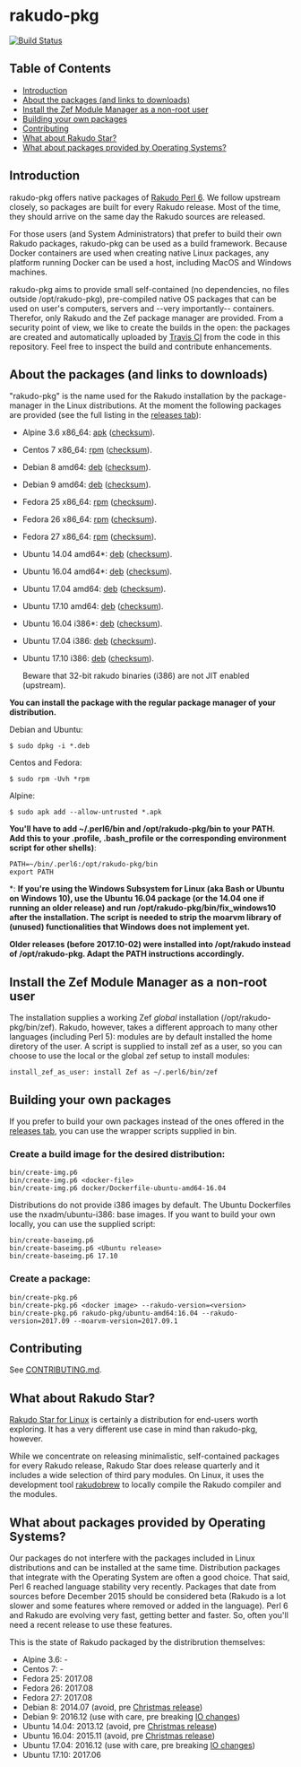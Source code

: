 # rakudo-pkg

[![Build Status](https://travis-ci.org/nxadm/rakudo-pkg.svg?branch=master)](https://travis-ci.org/nxadm/rakudo-pkg)
<br>

## Table of Contents

* [Introduction](#introduction)
* [About the packages (and links to downloads)](#about-the-packages-and-links-to-downloads)
* [Install the Zef Module Manager as a non-root user](#install-the-zef-module-manager-as-a-non-root-user)
* [Building your own packages](#building-your-own-packages)
* [Contributing](#contributing)
* [What about Rakudo Star?](#what-about-rakudo-star)
* [What about packages provided by Operating Systems?](#what-about-packages-provided-by-operating-systems)

## Introduction
rakudo-pkg offers native packages of [Rakudo Perl 6](https://perl6.org/). We
follow upstream closely, so packages are built for every Rakudo release. Most
of the time, they should arrive on the same day the Rakudo sources are released.

For those users (and System Administrators) that prefer to build their own
Rakudo packages, rakudo-pkg can be used as a build framework. Because Docker
containers are used when creating native Linux packages, any platform running
Docker can be used a host, including MacOS and Windows machines.

rakudo-pkg aims to provide small self-contained (no dependencies, no files
outside /opt/rakudo-pkg), pre-compiled native OS packages that can be used on
user's computers, servers and --very importantly-- containers. Therefor, only
Rakudo and the Zef package manager are provided. From a security point of view,
we like to create the builds in the open: the packages are created and
automatically uploaded by [Travis CI](https://travis-ci.org/nxadm/rakudo-pkg)
from the code in this repository. Feel free to inspect the build and contribute
enhancements.

## About the packages (and links to downloads)

"rakudo-pkg" is the name used for the Rakudo installation by the package-manager
in the Linux distributions. At the moment the following packages are provided
(see the full listing in the [releases tab](https://github.com/nxadm/rakudo-pkg/releases)):
- Alpine 3.6 x86_64:
[apk](https://nxadm.github.io/rakudo-pkg/latest-release.html?os=alpine&version=3.6&arch=x86_64)
([checksum](https://nxadm.github.io/rakudo-pkg/latest-release-checksum.html?os=alpine&version=3.6&arch=amd64)).
- Centos 7 x86_64:
[rpm](https://nxadm.github.io/rakudo-pkg/latest-release.html?os=centos&version=7&arch=x86_64)
([checksum](https://nxadm.github.io/rakudo-pkg/latest-release-checksum.html?os=centos&version=7&arch=amd64)).
- Debian 8 amd64:
[deb](https://nxadm.github.io/rakudo-pkg/latest-release.html?os=debian&version=8&arch=amd64)
([checksum](https://nxadm.github.io/rakudo-pkg/latest-release-checksum.html?os=debian&version=8&arch=amd64)).
- Debian 9 amd64:
[deb](https://nxadm.github.io/rakudo-pkg/latest-release.html?os=debian&version=9&arch=amd64)
([checksum](https://nxadm.github.io/rakudo-pkg/latest-release-checksum.html?os=debian&version=9&arch=amd64)).
- Fedora 25 x86_64:
[rpm](https://nxadm.github.io/rakudo-pkg/latest-release.html?os=fedora&version=25&arch=x86_64)
([checksum](https://nxadm.github.io/rakudo-pkg/latest-release-checksum.html?os=fedora&version=25&arch=amd64)).
- Fedora 26 x86_64:
[rpm](https://nxadm.github.io/rakudo-pkg/latest-release.html?os=fedora&version=26&arch=x86_64)
([checksum](https://nxadm.github.io/rakudo-pkg/latest-release-checksum.html?os=fedora&version=26&arch=amd64)).
- Fedora 27 x86_64:
[rpm](https://nxadm.github.io/rakudo-pkg/latest-release.html?os=fedora&version=27&arch=x86_64)
([checksum](https://nxadm.github.io/rakudo-pkg/latest-release-checksum.html?os=fedora&version=27&arch=amd64)).
- Ubuntu 14.04 amd64*:
[deb](https://nxadm.github.io/rakudo-pkg/latest-release.html?os=ubuntu&version=14.04&arch=amd64)
([checksum](https://nxadm.github.io/rakudo-pkg/latest-release-checksum.html?os=ubuntu&version=14.04&arch=amd64)).
- Ubuntu 16.04 amd64*:
[deb](https://nxadm.github.io/rakudo-pkg/latest-release.html?os=ubuntu&version=16.04&arch=amd64)
([checksum](https://nxadm.github.io/rakudo-pkg/latest-release-checksum.html?os=ubuntu&version=16.04&arch=amd64)).
- Ubuntu 17.04 amd64:
[deb](https://nxadm.github.io/rakudo-pkg/latest-release.html?os=ubuntu&version=17.04&arch=amd64)
([checksum](https://nxadm.github.io/rakudo-pkg/latest-release-checksum.html?os=ubuntu&version=17.04&arch=amd64)).
- Ubuntu 17.10 amd64:
[deb](https://nxadm.github.io/rakudo-pkg/latest-release.html?os=ubuntu&version=17.10&arch=amd64)
([checksum](https://nxadm.github.io/rakudo-pkg/latest-release-checksum.html?os=ubuntu&version=17.10&arch=amd64)).
- Ubuntu 16.04 i386*:
[deb](https://nxadm.github.io/rakudo-pkg/latest-release.html?os=ubuntu&version=16.04&arch=i386)
([checksum](https://nxadm.github.io/rakudo-pkg/latest-release-checksum.html?os=ubuntu&version=16.04&arch=i386)).
- Ubuntu 17.04 i386:
[deb](https://nxadm.github.io/rakudo-pkg/latest-release.html?os=ubuntu&version=17.04&arch=i386)
([checksum](https://nxadm.github.io/rakudo-pkg/latest-release-checksum.html?os=ubuntu&version=17.04&arch=i386)).
- Ubuntu 17.10 i386:
[deb](https://nxadm.github.io/rakudo-pkg/latest-release.html?os=ubuntu&version=17.10&arch=i386)
([checksum](https://nxadm.github.io/rakudo-pkg/latest-release-checksum.html?os=ubuntu&version=17.10&arch=i386)).

  Beware that 32-bit rakudo binaries (i386) are not JIT enabled (upstream).

**You can install the package with the regular package manager of your
distribution.**

Debian and Ubuntu:
```
$ sudo dpkg -i *.deb
```
Centos and Fedora:
```
$ sudo rpm -Uvh *rpm
```
Alpine:
```
$ sudo apk add --allow-untrusted *.apk
```

**You'll have to add ~/.perl6/bin and /opt/rakudo-pkg/bin to your PATH.
Add this to your .profile, .bash_profile or the corresponding environment
script for other shells)**:

```
PATH=~/bin/.perl6:/opt/rakudo-pkg/bin
export PATH
```

*: **If you're using the Windows Subsystem for Linux (aka Bash or Ubuntu on
Windows 10), use the Ubuntu 16.04 package (or the 14.04 one if running an
older release) and run /opt/rakudo-pkg/bin/fix_windows10 after the
installation. The script is needed to strip the moarvm library of (unused)
functionalities that Windows does not implement yet.**

**Older releases (before 2017.10-02) were installed into /opt/rakudo instead of
/opt/rakudo-pkg. Adapt the PATH instructions accordingly.**

## Install the Zef Module Manager as a non-root user
The installation supplies a working Zef *global* installation
(/opt/rakudo-pkg/bin/zef). Rakudo, however, takes a different
approach to many other languages (including Perl 5): modules are by default
installed the home diretory of the user. A script is supplied to install
zef as a user, so you can choose to use the local or the global zef setup
to install modules:

```
install_zef_as_user: install Zef as ~/.perl6/bin/zef
```

## Building your own packages

If you prefer to build your own packages instead of the ones offered in the
[releases tab](https://github.com/nxadm/rakudo-pkg/releases), you can use
the wrapper scripts supplied in bin.

### Create a build image for the desired distribution:

```
bin/create-img.p6
bin/create-img.p6 <docker-file>
bin/create-img.p6 docker/Dockerfile-ubuntu-amd64-16.04
```

Distributions do not provide i386 images by default. The Ubuntu Dockerfiles
use the nxadm/ubuntu-i386:<version> base images. If you want to build your
own locally, you can use the supplied script:

```
bin/create-baseimg.p6
bin/create-baseimg.p6 <Ubuntu release>
bin/create-baseimg.p6 17.10
```

### Create a package:

```
bin/create-pkg.p6
bin/create-pkg.p6 <docker image> --rakudo-version=<version>
bin/create-pkg.p6 rakudo-pkg/ubuntu-amd64:16.04 --rakudo-version=2017.09 --moarvm-version=2017.09.1
```

## Contributing
See [CONTRIBUTING.md](CONTRIBUTING.md).

## What about Rakudo Star?

[Rakudo Star for Linux](https://github.com/rakudo/star) is certainly a
distribution for end-users worth exploring. It has a very different
use case in mind than rakudo-pkg, however.

While we concentrate on releasing minimalistic, self-contained packages
for every Rakudo release, Rakudo Star does release quarterly and it
includes a wide selection of third pary modules. On Linux, it uses
the development tool [rakudobrew](https://github.com/tadzik/rakudobrew)
to locally compile the Rakudo compiler and the modules.

## What about packages provided by Operating Systems?

Our packages do not interfere with the packages included in Linux
distributions and can be installed at the same time. Distribution packages
that integrate with the Operating System are often a good choice. That said,
Perl 6 reached language stability very recently. Packages that date from
sources before December 2015 should be considered beta (Rakudo is a lot
slower and some features where removed or added in the language). Perl 6 and
Rakudo are evolving very fast, getting better and faster. So, often you'll
need a recent release to use these features.

This is the state of Rakudo packaged by the distribrution themselves:
- Alpine 3.6:    -
- Centos 7:      -
- Fedora 25:     2017.08
- Fedora 26:     2017.08
- Fedora 27:     2017.08
- Debian 8:      2014.07 (avoid, pre [Christmas release](https://perl6advent.wordpress.com/2015/12/25/christmas-is-here/))
- Debian 9:      2016.12 (use with care, pre breaking [IO changes](http://rakudo.org/2017/04/02/upgrade-information-for-changes-due-to-io-grant-work/))
- Ubuntu 14.04: 2013.12 (avoid, pre [Christmas release](https://perl6advent.wordpress.com/2015/12/25/christmas-is-here/))
- Ubuntu 16.04: 2015.11 (avoid, pre [Christmas release](https://perl6advent.wordpress.com/2015/12/25/christmas-is-here/))
- Ubuntu 17.04: 2016.12 (use with care, pre breaking [IO changes](http://rakudo.org/2017/04/02/upgrade-information-for-changes-due-to-io-grant-work/))
- Ubuntu 17.10: 2017.06
